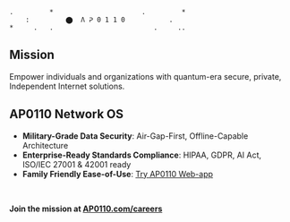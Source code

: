 ```
.         *                      .         *
    :         ⬤  Λ ᕈ 0 1 1 0           .         
*     .   .                         .     ..  
```

## Mission 
Empower individuals and organizations with quantum-era secure, private, Independent Internet solutions.

## AP0110 Network OS

- **Military-Grade Data Security**: Air-Gap-First, Offline-Capable Architecture
- **Enterprise-Ready Standards Compliance**: HIPAA, GDPR, AI Act, ISO/IEC 27001 & 42001 ready
- **Family Friendly Ease-of-Use**: [Try AP0110 Web-app](https://ap0110.net)

<br>

**Join the mission at [AP0110.com/careers](https://ap0110.com/careers)**
